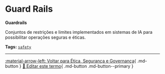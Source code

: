 # Guard Rails

**Guardrails**

Conjuntos de restrições e limites implementados em sistemas de IA para possibilitar operações seguras e éticas.


**Tags:** [`safety`](../tags.md#safety)

---

[:material-arrow-left: Voltar para Ética, Segurança e Governança](index.md){ .md-button }
[📝 Editar este termo](https://github.com/seu-usuario/glossario-ia/edit/main/glossario.yaml){ .md-button .md-button--primary }
